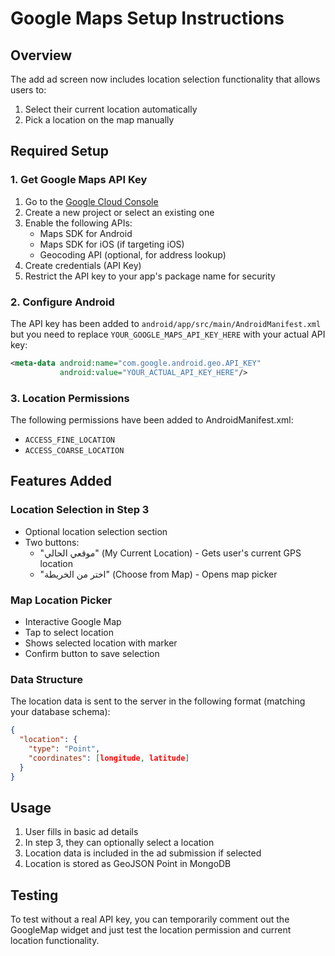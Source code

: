 # Google Maps Setup Instructions

## Overview
The add ad screen now includes location selection functionality that allows users to:
1. Select their current location automatically
2. Pick a location on the map manually

## Required Setup

### 1. Get Google Maps API Key
1. Go to the [Google Cloud Console](https://console.cloud.google.com/)
2. Create a new project or select an existing one
3. Enable the following APIs:
   - Maps SDK for Android
   - Maps SDK for iOS (if targeting iOS)
   - Geocoding API (optional, for address lookup)
4. Create credentials (API Key)
5. Restrict the API key to your app's package name for security

### 2. Configure Android
The API key has been added to `android/app/src/main/AndroidManifest.xml` but you need to replace `YOUR_GOOGLE_MAPS_API_KEY_HERE` with your actual API key:

```xml
<meta-data android:name="com.google.android.geo.API_KEY"
           android:value="YOUR_ACTUAL_API_KEY_HERE"/>
```

### 3. Location Permissions
The following permissions have been added to AndroidManifest.xml:
- `ACCESS_FINE_LOCATION`
- `ACCESS_COARSE_LOCATION`

## Features Added

### Location Selection in Step 3
- Optional location selection section
- Two buttons:
  - "موقعي الحالي" (My Current Location) - Gets user's current GPS location
  - "اختر من الخريطة" (Choose from Map) - Opens map picker

### Map Location Picker
- Interactive Google Map
- Tap to select location
- Shows selected location with marker
- Confirm button to save selection

### Data Structure
The location data is sent to the server in the following format (matching your database schema):
```json
{
  "location": {
    "type": "Point",
    "coordinates": [longitude, latitude]
  }
}
```

## Usage
1. User fills in basic ad details
2. In step 3, they can optionally select a location
3. Location data is included in the ad submission if selected
4. Location is stored as GeoJSON Point in MongoDB

## Testing
To test without a real API key, you can temporarily comment out the GoogleMap widget and just test the location permission and current location functionality.

